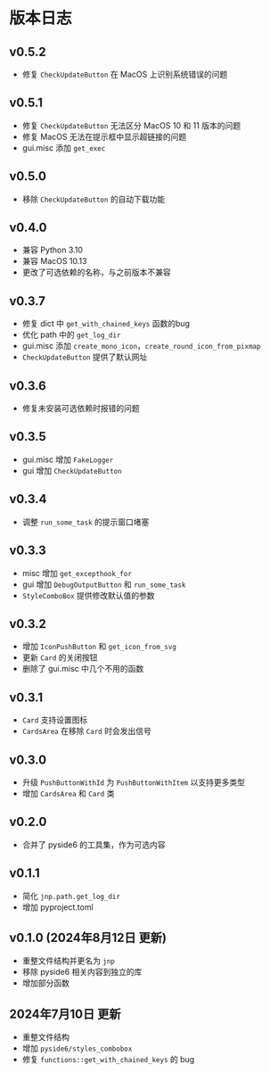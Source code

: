 # 版本日志

## v0.5.2

- 修复 `CheckUpdateButton` 在 MacOS 上识别系统错误的问题

## v0.5.1

- 修复 `CheckUpdateButton` 无法区分 MacOS 10 和 11 版本的问题
- 修复 MacOS 无法在提示框中显示超链接的问题
- gui.misc 添加 `get_exec`

## v0.5.0

- 移除 `CheckUpdateButton` 的自动下载功能

## v0.4.0

- 兼容 Python 3.10
- 兼容 MacOS 10.13
- 更改了可选依赖的名称，与之前版本不兼容

## v0.3.7

- 修复 dict 中 `get_with_chained_keys` 函数的bug
- 优化 path 中的 `get_log_dir`
- gui.misc 添加 `create_mono_icon`，`create_round_icon_from_pixmap`
- `CheckUpdateButton` 提供了默认网址

## v0.3.6

- 修复未安装可选依赖时报错的问题

## v0.3.5

- gui.misc 增加 `FakeLogger`
- gui 增加 `CheckUpdateButton`

## v0.3.4

- 调整 `run_some_task` 的提示窗口堵塞

## v0.3.3

- misc 增加 `get_excepthook_for`
- gui 增加 `DebugOutputButton` 和 `run_some_task`
- `StyleComboBox` 提供修改默认值的参数

## v0.3.2

- 增加 `IconPushButton` 和 `get_icon_from_svg`
- 更新 `Card` 的关闭按钮
- 删除了 gui.misc 中几个不用的函数

## v0.3.1

- `Card` 支持设置图标
- `CardsArea` 在移除 `Card` 时会发出信号

## v0.3.0

- 升级 `PushButtonWithId` 为 `PushButtonWithItem` 以支持更多类型
- 增加 `CardsArea` 和 `Card` 类

## v0.2.0

- 合并了 pyside6 的工具集，作为可选内容

## v0.1.1

- 简化 `jnp.path.get_log_dir`
- 增加 pyproject.toml

## v0.1.0 (2024年8月12日 更新)

- 重整文件结构并更名为 `jnp`
- 移除 pyside6 相关内容到独立的库
- 增加部分函数

## 2024年7月10日 更新

- 重整文件结构
- 增加 `pyside6/styles_combobox`
- 修复 `functions::get_with_chained_keys` 的 bug
